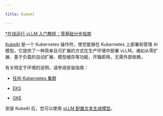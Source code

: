 ```yaml
---

title: KubeAI

---
```



[*在线运行 vLLM 入门教程：零基础分步指南](https://openbayes.com/console/public/tutorials/rXxb5fZFr29?utm_source=vLLM-CNdoc&utm_medium=vLLM-CNdoc-V1&utm_campaign=vLLM-CNdoc-V1-25ap)

[KubeAI](https://github.com/substratusai/kubeai) 是一个 Kubernetes 操作符，使您能够在 Kubernetes 上部署和管理 AI 模型。它提供了一种简单且可扩展的方式在生产环境中部署 vLLM。诸如从零扩展、基于负载的自动扩展、模型缓存等功能，开箱即用，无需外部依赖。


有关特定于环境的说明，请参阅安装指南：

* [任何 Kubernetes 集群](https://www.kubeai.org/installation/any/)

* [EKS](https://www.kubeai.org/installation/eks/)

* [GKE](https://www.kubeai.org/installation/gke/)


安装 KubeAI 后，您可以使用 [vLLM 配置文本生成模型](https://www.kubeai.org/how-to/configure-text-generation-models/)。

